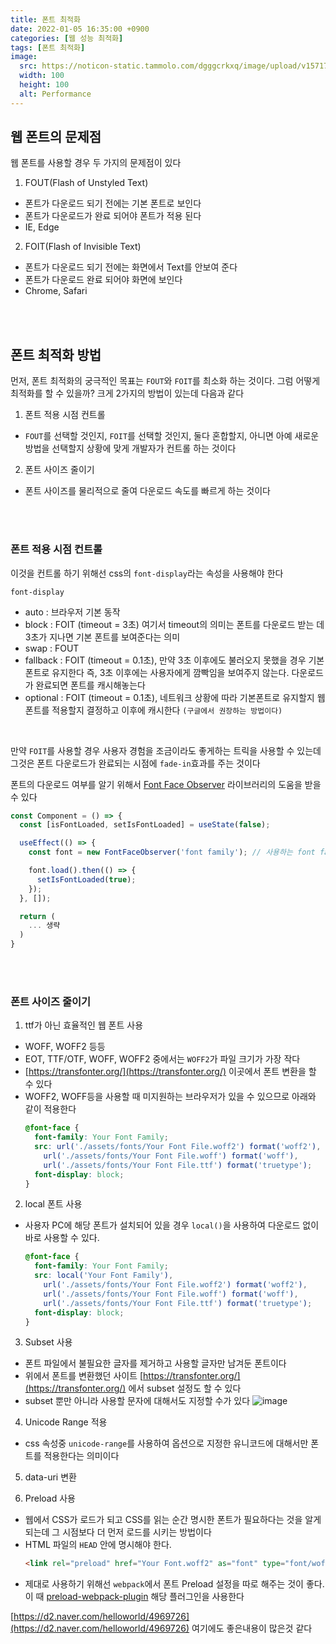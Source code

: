 ```yaml
---
title: 폰트 최적화
date: 2022-01-05 16:35:00 +0900
categories: [웹 성능 최적화]
tags: [폰트 최적화]
image:
  src: https://noticon-static.tammolo.com/dgggcrkxq/image/upload/v1571795671/noticon/ncgxzfzuzo0ygwniagek.png
  width: 100
  height: 100
  alt: Performance
---
```


## 웹 폰트의 문제점

웹 폰트를 사용할 경우 두 가지의 문제점이 있다

1. FOUT(Flash of Unstyled Text)
  - 폰트가 다운로드 되기 전에는 기본 폰트로 보인다
  - 폰트가 다운로드가 완료 되어야 폰트가 적용 된다
  - IE, Edge

2. FOIT(Flash of Invisible Text)
  - 폰트가 다운로드 되기 전에는 화면에서 Text를 안보여 준다
  - 폰트가 다운로드 완료 되어야 화면에 보인다
  - Chrome, Safari

<br/>
<br/>

## 폰트 최적화 방법

먼저, 폰트 최적화의 궁극적인 목표는 `FOUT`와 `FOIT`를 최소화 하는 것이다. 그럼 어떻게 최적화를 할 수 있을까? 크게 2가지의 방법이 있는데 다음과 같다

1. 폰트 적용 시점 컨트롤
  - `FOUT`를 선택할 것인지, `FOIT`를 선택할 것인지, 둘다 혼합할지, 아니면 아예 새로운 방법을 선택할지 상황에 맞게 개발자가 컨트롤 하는 것이다

2. 폰트 사이즈 줄이기
  - 폰트 사이즈를 물리적으로 줄여 다운로드 속도를 빠르게 하는 것이다

<br/>
<br/>

### 폰트 적용 시점 컨트롤

이것을 컨트롤 하기 위해선 css의 `font-display`라는 속성을 사용해야 한다

`font-display`
  - auto : 브라우저 기본 동작
  - block : FOIT (timeout = 3초) 여기서 timeout의 의미는 폰트를 다운로드 받는 데 3초가 지나면 기본 폰트를 보여준다는 의미
  - swap : FOUT
  - fallback : FOIT (timeout = 0.1초), 만약 3초 이후에도 불러오지 못했을 경우 기본 폰트로 유지한다 즉, 3초 이후에는 사용자에게 깜빡임을 보여주지 않는다. 다운로드가 완료되면 폰트를 캐시해놓는다
  - optional : FOIT (timeout = 0.1초), 네트워크 상황에 따라 기본폰트로 유지할지 웹폰트를 적용할지 결정하고 이후에 캐시한다 `(구글에서 권장하는 방법이다)`

<br/>

만약 `FOIT`를 사용할 경우 사용자 경험을 조금이라도 좋게하는 트릭을 사용할 수 있는데 그것은 폰트 다운로드가 완료되는 시점에 `fade-in`효과를 주는 것이다

폰트의 다운로드 여부를 알기 위해서 [Font Face Observer](https://www.npmjs.com/package/fontfaceobserver) 라이브러리의 도움을 받을 수 있다

```jsx
const Component = () => {
  const [isFontLoaded, setIsFontLoaded] = useState(false);

  useEffect(() => {
    const font = new FontFaceObserver('font family'); // 사용하는 font family를 명시

    font.load().then(() => {
      setIsFontLoaded(true);
    });
  }, []);

  return (
    ... 생략
  )
}
```

<br/>
<br/>

### 폰트 사이즈 줄이기

1. ttf가 아닌 효율적인 웹 폰트 사용
  - WOFF, WOFF2 등등
  - EOT, TTF/OTF, WOFF, WOFF2 중에서는 `WOFF2`가 파일 크기가 가장 작다
  - [https://transfonter.org/](https://transfonter.org/) 이곳에서 폰트 변환을 할 수 있다
  - WOFF2, WOFF등을 사용할 때 미지원하는 브라우저가 있을 수 있으므로 아래와 같이 적용한다
    ```css
    @font-face {
      font-family: Your Font Family;
      src: url('./assets/fonts/Your Font File.woff2') format('woff2'),
        url('./assets/fonts/Your Font File.woff') format('woff'),
        url('./assets/fonts/Your Font File.ttf') format('truetype');
      font-display: block;
    }
    ```

2. local 폰트 사용
  - 사용자 PC에 해당 폰트가 설치되어 있을 경우 `local()`을 사용하여 다운로드 없이 바로 사용할 수 있다.
    ```css
    @font-face {
      font-family: Your Font Family;
      src: local('Your Font Family'),
        url('./assets/fonts/Your Font File.woff2') format('woff2'),
        url('./assets/fonts/Your Font File.woff') format('woff'),
        url('./assets/fonts/Your Font File.ttf') format('truetype');
      font-display: block;
    }
    ```
    
3. Subset 사용
  - 폰트 파일에서 불필요한 글자를 제거하고 사용할 글자만 남겨둔 폰트이다
  - 위에서 폰트를 변환했던 사이트 [https://transfonter.org/](https://transfonter.org/) 에서 subset 설정도 할 수 있다
  - subset 뿐만 아니라 사용할 문자에 대해서도 지정할 수가 있다
    ![image](https://user-images.githubusercontent.com/52060742/148170589-7c32939b-1cc3-4e08-8be9-d063f3cbd674.png)

4. Unicode Range 적용
  - css 속성중 `unicode-range`를 사용하여 옵션으로 지정한 유니코드에 대해서만 폰트를 적용한다는 의미이다

5. data-uri 변환

6. Preload 사용
  - 웹에서 CSS가 로드가 되고 CSS를 읽는 순간 명시한 폰트가 필요하다는 것을 알게 되는데 그 시점보다 더 먼저 로드를 시키는 방법이다
  - HTML 파일의 `HEAD` 안에 명시해야 한다.
    ```html
    <link rel="preload" href="Your Font.woff2" as="font" type="font/woff2" crossorigin>
    ```
  - 제대로 사용하기 위해선 `webpack`에서 폰트 Preload 설정을 따로 해주는 것이 좋다. 이 때 [preload-webpack-plugin](https://www.npmjs.com/package/preload-webpack-plugin) 해당 플러그인을 사용한다


[https://d2.naver.com/helloworld/4969726](https://d2.naver.com/helloworld/4969726) 여기에도 좋은내용이 많은것 같다
